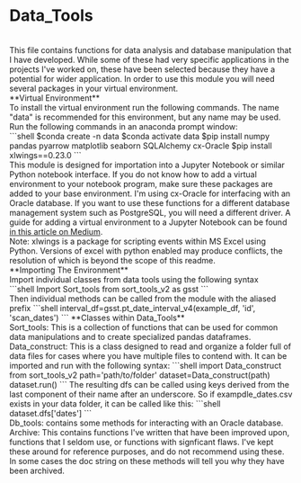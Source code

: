 # Data_Tools
<br>
This file contains functions for data analysis and database manipulation that I have developed. While some of these had very specific applications in the projects I've worked on, these have been selected because they have a potential for wider application. 
In order to use this module you will need several packages in your virtual environment. 
<br>
**Virtual Environment**
<br>
To install the virtual environment run the following commands. The name "data" is recommended for this environment, but any name may be used. Run the following commands in an anaconda prompt window:
<br>
```shell
$conda create -n data
$conda activate data
$pip install numpy pandas pyarrow matplotlib seaborn SQLAlchemy cx-Oracle
$pip install xlwings==0.23.0
```
<br>
This module is designed for importation into a Jupyter Notebook or similar Python notebook interface. If you do not know how to add a virtual environment to your notebook program, make sure these packages are added to your base environment. I'm using cx-Oracle
for interfacing with an Oracle database. If you want to use these functions for a different database management system such as PostgreSQL, you will need a different driver. 
A guide for adding a virtual environment to a Jupyter Notebook can be found <a href="https://medium.com/@nrk25693/how-to-add-your-conda-environment-to-your-jupyter-notebook-in-just-4-steps-abeab8b8d084">in this article on Medium</a>.
<br>
Note: xlwings is a package for scripting events within MS Excel using Python. Versions of excel with python enabled may produce conflicts, the resolution of which is beyond the scope of this readme. 
<br>
**Importing The Environment**
<br>
Import individual classes from data tools using the following syntax
<br>
```shell
Import Sort_tools from sort_tools_v2 as gsst
```
<br>
Then individual methods can be called from the module with the aliased prefix
```shell
interval_df=gsst.pt_date_interval_v4(example_df, 'id', 'scan_dates')
```
**Classes within Data_Tools**
<br>
Sort_tools: This is a collection of functions that can be used for common data manipulations and to create specialized pandas dataframes. 
<br>
Data_construct: This is a class designed to read and organize a folder full of data files for cases where you have multiple files to contend with. It can be imported and run with the following syntax:
```shell
import Data_construct from sort_tools_v2
path='path/to/folder'
dataset=Data_construct(path)
dataset.run()
```
The resulting dfs can be called using keys derived from the last component of their name after an underscore. So if exampdle_dates.csv exists in your data folder, it can be called like this:
```shell
dataset.dfs['dates']
```
<br>
Db_tools: contains some methods for interacting with an Oracle database. 
<br>
Archive: This contains functions I've written that have been improved upon, functions that I seldom use, or functions with signficant flaws. I've kept these around for reference purposes, and do not recommend using these.
In some cases the doc string on these methods will tell you why they have been archived.





